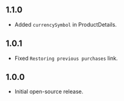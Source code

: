## 1.1.0

* Added `currencySymbol` in ProductDetails.

## 1.0.1

* Fixed `Restoring previous purchases` link.

## 1.0.0

* Initial open-source release.